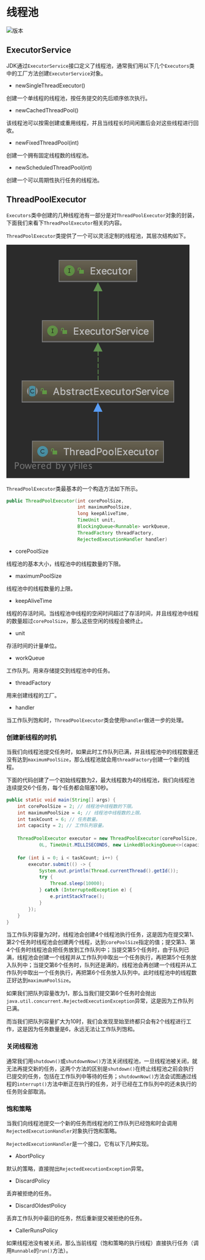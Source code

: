# 线程池

![版本](https://img.shields.io/badge/java-10-blue.svg)

## ExecutorService

JDK通过`ExecutorService`接口定义了线程池，通常我们用以下几个`Executors`类中的工厂方法创建`ExecutorService`对象。

- newSingleThreadExecutor()

创建一个单线程的线程池，按任务提交的先后顺序依次执行。

- newCachedThreadPool()

该线程池可以按需创建或重用线程，并且当线程长时间闲置后会对这些线程进行回收。

- newFixedThreadPool(int)

创建一个拥有固定线程数的线程池。

- newScheduledThreadPool(int)

创建一个可以周期性执行任务的线程池。

## ThreadPoolExecutor

`Executors`类中创建的几种线程池有一部分是对`ThreadPoolExecutor`对象的封装，下面我们来看下`ThreadPoolExecutor`相关的内容。

`ThreadPoolExecutor`类提供了一个可以灵活定制的线程池，其层次结构如下。

![](resources/thread_pool_1.png)

`ThreadPoolExecutor`类最基本的一个构造方法如下所示。

```java
public ThreadPoolExecutor(int corePoolSize,
                          int maximumPoolSize,
                          long keepAliveTime,
                          TimeUnit unit,
                          BlockingQueue<Runnable> workQueue,
                          ThreadFactory threadFactory,
                          RejectedExecutionHandler handler)
```

- corePoolSize

线程池的基本大小，线程池中的线程数量的下限。

- maximumPoolSize

线程池中的线程数量的上限。

- keepAliveTime

线程的存活时间。当线程池中线程的空闲时间超过了存活时间，并且线程池中线程的数量超过`corePoolSize`，那么这些空闲的线程会被终止。

- unit

存活时间的计量单位。

- workQueue

工作队列。用来存储提交到线程池中的任务。

- threadFactory

用来创建线程的工厂。

- handler

当工作队列饱和时，`ThreadPoolExecutor`类会使用`handler`做进一步的处理。

### 创建新线程的时机

当我们向线程池提交任务时，如果此时工作队列已满，并且线程池中的线程数量还没有达到`maximumPoolSize`，那么线程池就会用`threadFactory`创建一个新的线程。

下面的代码创建了一个初始线程数为2，最大线程数为4的线程池，我们向线程池连续提交6个任务，每个任务都会阻塞10秒。

```java
public static void main(String[] args) {
    int corePoolSize = 2; // 线程池中线程数的下限。
    int maximumPoolSize = 4; // 线程池中线程数的上限。
    int taskCount = 6; // 任务数量。
    int capacity = 2; // 工作队列容量。

    ThreadPoolExecutor executor = new ThreadPoolExecutor(corePoolSize, maximumPoolSize,
            0L, TimeUnit.MILLISECONDS, new LinkedBlockingQueue<>(capacity));

    for (int i = 0; i < taskCount; i++) {
        executor.submit(() -> {
            System.out.println(Thread.currentThread().getId());
            try {
                Thread.sleep(10000);
            } catch (InterruptedException e) {
                e.printStackTrace();
            }
        });
    }
}
```

当工作队列容量为2时，线程池会创建4个线程池执行任务，这是因为在提交第1、第2个任务时线程池会创建两个线程，达到`corePoolSize`指定的值；提交第3、第4个任务时线程池会把任务放到工作队列中；当提交第5个任务时，由于队列已满，线程池会创建一个线程并从工作队列中取出一个任务执行，再把第5个任务放入队列中；当提交第6个任务时，队列还是满的，线程池会再创建一个线程并从工作队列中取出一个任务执行，再把第6个任务放入队列中。此时线程池中的线程数正好达到`maximumPoolSize`。

如果我们把队列容量改为1，那么当我们提交第6个任务时会抛出`java.util.concurrent.RejectedExecutionException`异常，这是因为工作队列已满。

而当我们把队列容量扩大为10时，我们会发现至始至终都只会有2个线程进行工作，这是因为任务数量是6，永远无法让工作队列饱和。

### 关闭线程池

通常我们用`shutdown()`或`shutdownNow()`方法关闭线程池，一旦线程池被关闭，就无法再提交新的任务，这两个方法的区别是`shutdown()`在终止线程池之前会执行已提交的任务，包括在工作队列中等待的任务；`shutdownNow()`方法会试图通过线程的`interrupt()`方法中断正在执行的任务，对于已经在工作队列中的还未执行的任务则全部取消。

### 饱和策略

当我们向线程池提交一个新的任务而线程池的工作队列已经饱和时会调用`RejectedExecutionHandler`对象执行饱和策略。

`RejectedExecutionHandler`是一个接口，它有以下几种实现。

- AbortPolicy

默认的策略，直接抛出`RejectedExecutionException`异常。

- DiscardPolicy

丢弃被拒绝的任务。

- DiscardOldestPolicy

丢弃工作队列中最旧的任务，然后重新提交被拒绝的任务。

- CallerRunsPolicy

如果线程池没有被关闭，那么当前线程（饱和策略的执行线程）直接执行任务（调用`Runnable`的`run()`方法）。
